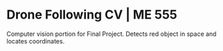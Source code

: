 # Drone Following CV | ME 555


Computer vision portion for Final Project. Detects red object in space and locates coordinates.